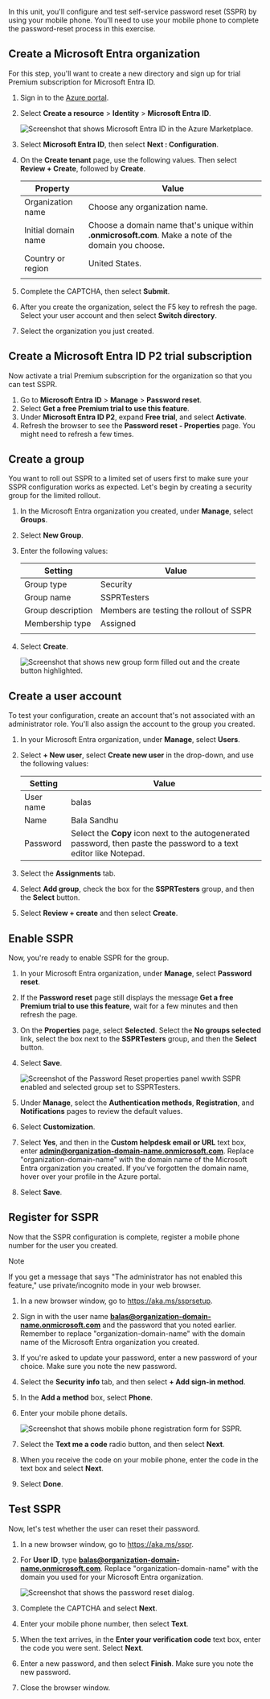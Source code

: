 In this unit, you'll configure and test self-service password reset (SSPR) by using your mobile phone. You'll need to use your mobile phone to complete the password-reset process in this exercise.

<a name='create-an-azure-ad-organization'></a>

## Create a Microsoft Entra organization

For this step, you'll want to create a new directory and sign up for trial Premium subscription for Microsoft Entra ID.

1. Sign in to the [Azure portal](https://portal.azure.com/).
1. Select **Create a resource** > **Identity** > **Microsoft Entra ID**.

   ![Screenshot that shows Microsoft Entra ID in the Azure Marketplace.](../media/4-create-active-directory.png)
1. Select **Microsoft Entra ID**, then select **Next : Configuration**.

1. On the **Create tenant** page, use the following values. Then select **Review + Create**, followed by **Create**.

    | Property | Value |
    | --- | --- |
    | Organization name | Choose any organization name. |
    | Initial domain name | Choose a domain name that's unique within **.onmicrosoft.com**. Make a note of the domain you choose. |
    | Country or region | United States. |
    | | |

1. Complete the CAPTCHA, then select **Submit**.
1. After you create the organization, select the F5 key to refresh the page. Select your user account and then select **Switch directory**.
1. Select the organization you just created.

<a name='create-an-azure-ad-premium-p2-trial-subscription'></a>

## Create a Microsoft Entra ID P2 trial subscription

Now activate a trial Premium subscription for the organization so that you can test SSPR.

1. Go to **Microsoft Entra ID** > **Manage** > **Password reset**.
1. Select **Get a free Premium trial to use this feature**.
1. Under **Microsoft Entra ID P2**, expand **Free trial**, and select **Activate**.
1. Refresh the browser to see the **Password reset - Properties** page. You might need to refresh a few times.

## Create a group

You want to roll out SSPR to a limited set of users first to make sure your SSPR configuration works as expected. Let's begin by creating a security group for the limited rollout.

1. In the Microsoft Entra organization you created, under **Manage**, select **Groups**.
1. Select **New Group**.
1. Enter the following values:

    | Setting | Value |
    | --- | --- |
    | Group type | Security |
    | Group name | SSPRTesters |
    | Group description | Members are testing the rollout of SSPR |
    | Membership type | Assigned |
    | | |

1. Select **Create**.

    ![Screenshot that shows new group form filled out and the create button highlighted.](../media/4-create-group.png)

## Create a user account

To test your configuration, create an account that's not associated with an administrator role. You'll also assign the account to the group you created.

1. In your Microsoft Entra organization, under **Manage**, select **Users**.
1. Select **+ New user**, select **Create new user** in the drop-down, and use the following values:

    | Setting | Value |
    | --- | --- |
    | User name | balas |
    | Name | Bala Sandhu |
    | Password | Select the **Copy** icon next to the autogenerated password, then paste the password to a text editor like Notepad. |

1. Select the **Assignments** tab.

1. Select **Add group**, check the box for the **SSPRTesters** group, and then the **Select** button.

1. Select **Review + create** and then select **Create**.

## Enable SSPR

Now, you're ready to enable SSPR for the group.

1. In your Microsoft Entra organization, under **Manage**, select **Password reset**.
1. If the **Password reset** page still displays the message **Get a free Premium trial to use this feature**, wait for a few minutes and then refresh the page.
1. On the **Properties** page, select **Selected**. Select the **No groups selected** link, select the box next to the **SSPRTesters** group, and then the **Select** button.
1. Select **Save**.

    ![Screenshot of the Password Reset properties panel wwith SSPR enabled and selected group set to SSPRTesters.](../media/4-choose-sspr-group.png)

1. Under **Manage**, select the **Authentication methods**, **Registration**, and **Notifications** pages to review the default values.
1. Select **Customization**.
1. Select **Yes**, and then in the **Custom helpdesk email or URL** text box, enter **admin@organization-domain-name.onmicrosoft.com**. Replace "organization-domain-name" with the domain name of the Microsoft Entra organization you created. If you've forgotten the domain name, hover over your profile in the Azure portal.
1. Select **Save**.

## Register for SSPR

Now that the SSPR configuration is complete, register a mobile phone number for the user you created.

> [!NOTE]
> If you get a message that says "The administrator has not enabled this feature," use private/incognito mode in your web browser.

1. In a new browser window, go to https://aka.ms/ssprsetup. 
1. Sign in with the user name **balas@organization-domain-name.onmicrosoft.com** and the password that you noted earlier. Remember to replace "organization-domain-name" with the domain name of the Microsoft Entra organization you created.
1. If you're asked to update your password, enter a new password of your choice. Make sure you note the new password.
1. Select the **Security info** tab, and then select **+ Add sign-in method**.
1. In the **Add a method** box, select **Phone**.
1. Enter your mobile phone details.

    ![Screenshot that shows mobile phone registration form for SSPR.](../media/4-register-mobile-phone.png)

1. Select the **Text me a code** radio button, and then select **Next**.
1. When you receive the code on your mobile phone, enter the code in the text box and select **Next**.
1. Select **Done**.

## Test SSPR

Now, let's test whether the user can reset their password.

1. In a new browser window, go to https://aka.ms/sspr.
1. For **User ID**, type **balas@organization-domain-name.onmicrosoft.com**. Replace "organization-domain-name" with the domain you used for your Microsoft Entra organization.

    ![Screenshot that shows the password reset dialog.](../media/4-start-password-reset.png)
1. Complete the CAPTCHA and select **Next**.
1. Enter your mobile phone number, then select **Text**.
1. When the text arrives, in the **Enter your verification code** text box, enter the code you were sent. Select **Next**.
1. Enter a new password, and then select **Finish**. Make sure you note the new password.
1. Close the browser window.
